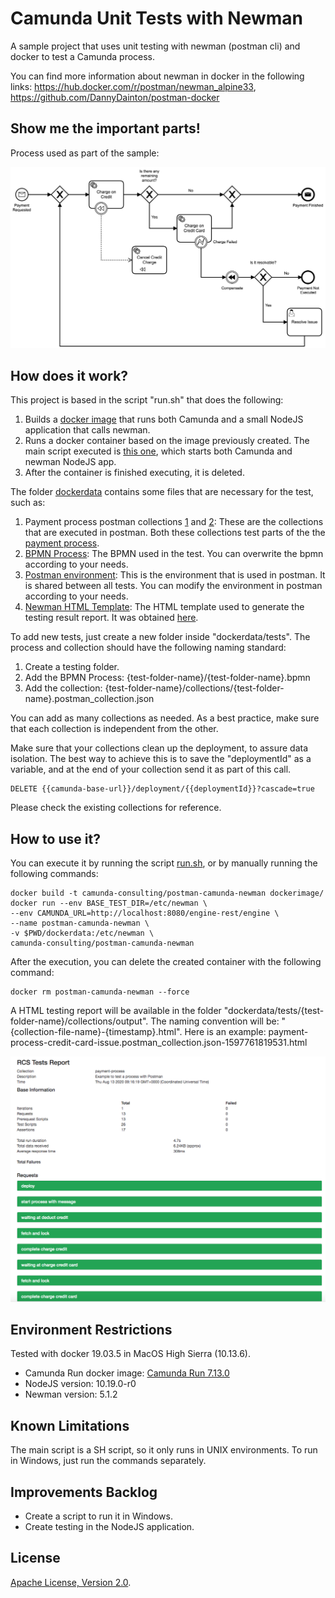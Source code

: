 # Camunda Unit Tests with Newman
A sample project that uses unit testing with newman (postman cli) and docker to test a Camunda process.

You can find more information about newman in docker in the following links: https://hub.docker.com/r/postman/newman_alpine33, https://github.com/DannyDainton/postman-docker

## Show me the important parts!
Process used as part of the sample:

![BPMN Process](payment-process.png)

## How does it work?
This project is based in the script "run.sh" that does the following: 
1. Builds a [docker image](dockerimage/Dockerfile) that runs both Camunda and a small NodeJS application that calls newman.
2. Runs a docker container based on the image previously created. The main script executed is [this one](dockerimage/run.sh), which starts both Camunda and newman NodeJS app.
3. After the container is finished executing, it is deleted.

The folder [dockerdata](dockerdata) contains some files that are necessary for the test, such as:
1. Payment process postman collections [1](dockerdata/tests/payment-process/payment-process.postman_collection.json) and [2](dockerdata/tests/payment-process/payment-process-credit-card-issue.postman_collection.json): These are the collections that are executed in postman. Both these collections test parts of the the [payment process](dockerdata/tests/payment-process/payment-process.bpmn).
2. [BPMN Process](dockerdata/tests/payment-process/payment-process.bpmn):	The BPMN used in the test. You can overwrite the bpmn according to your needs.
3. [Postman environment](dockerdata/tests/payment-process.postman_environment.json): This is the environment that is used in postman. It is shared between all tests. You can modify the environment in postman according to your needs.
4. [Newman HTML Template](dockerdata/custom-template.hbs): The HTML template used to generate the testing result report. It was obtained [here](https://github.com/DannyDainton/postman-docker/blob/master/src/reports/templates/customTemplate.hbs).

To add new tests, just create a new folder inside "dockerdata/tests". The process and collection should have the following naming standard:

1. Create a testing folder.
1. Add the BPMN Process: {test-folder-name}/{test-folder-name}.bpmn
2. Add the collection: {test-folder-name}/collections/{test-folder-name}.postman_collection.json

You can add as many collections as needed. As a best practice, make sure that each collection is independent from the other.

Make sure that your collections clean up the deployment, to assure data isolation. The best way to achieve this is to save the "deploymentId" as a variable, and at the end of your collection send it as part of this call.
```
DELETE {{camunda-base-url}}/deployment/{{deploymentId}}?cascade=true
```

Please check the existing collections for reference.

## How to use it?
You can execute it by running the script [run.sh](run.sh), or by manually running the following commands:
```
docker build -t camunda-consulting/postman-camunda-newman dockerimage/
docker run --env BASE_TEST_DIR=/etc/newman \
--env CAMUNDA_URL=http://localhost:8080/engine-rest/engine \
--name postman-camunda-newman \
-v $PWD/dockerdata:/etc/newman \
camunda-consulting/postman-camunda-newman
```

After the execution, you can delete the created container with the following command:
```
docker rm postman-camunda-newman --force
```

A HTML testing report will be available in the folder "dockerdata/tests/{test-folder-name}/collections/output". The naming convention will be: "{collection-file-name}-{timestamp}.html". Here is an example: payment-process-credit-card-issue.postman_collection.json-1597761819531.html

![HTML Report](html-report.png)

## Environment Restrictions

Tested with docker 19.03.5 in MacOS High Sierra (10.13.6).

* Camunda Run docker image: [Camunda Run 7.13.0](https://hub.docker.com/layers/camunda/camunda-bpm-platform/run-7.13.0/images/sha256-82869e702cae4b8c236fc5e1923524c3cf4ed864a78677ca470b9c4570ce3cb6?context=explore)
* NodeJS version: 10.19.0-r0
* Newman version: 5.1.2

## Known Limitations

The main script is a SH script, so it only runs in UNIX environments. To run in Windows, just run the commands separately.

## Improvements Backlog

* Create a script to run it in Windows.
* Create testing in the NodeJS application.

## License
[Apache License, Version 2.0](http://www.apache.org/licenses/LICENSE-2.0).
